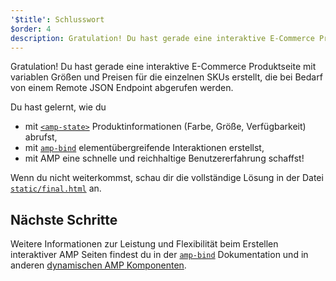 ```yaml
---
'$title': Schlusswort
$order: 4
description: Gratulation! Du hast gerade eine interaktive E-Commerce Produktseite mit variablen Größen und Preisen für die einzelnen SKUs erstellt, die bei Bedarf von einem Remote JSON Endpoint abgerufen werden.
---
```


Gratulation! Du hast gerade eine interaktive E-Commerce Produktseite mit variablen Größen und Preisen für die einzelnen SKUs erstellt, die bei Bedarf von einem Remote JSON Endpoint abgerufen werden.

Du hast gelernt, wie du

- mit [`<amp-state>`](../../../../documentation/components/reference/amp-bind.md#state) Produktinformationen (Farbe, Größe, Verfügbarkeit) abrufst,
- mit [`amp-bind`](../../../../documentation/components/reference/amp-bind.md) elementübergreifende Interaktionen erstellst,
- mit AMP eine schnelle und reichhaltige Benutzererfahrung schaffst!

Wenn du nicht weiterkommst, schau dir die vollständige Lösung in der Datei [`static/final.html`](https://github.com/googlecodelabs/advanced-interactivity-in-amp/blob/master/static/final.html) an.

## Nächste Schritte

Weitere Informationen zur Leistung und Flexibilität beim Erstellen interaktiver AMP Seiten findest du in der [`amp-bind`](../../../../documentation/components/reference/amp-bind.md) Dokumentation und in anderen [dynamischen AMP Komponenten](../../../../documentation/components/index.html).
